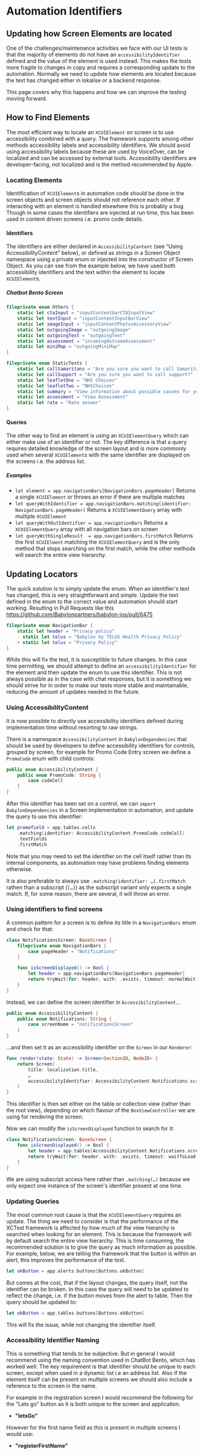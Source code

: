 # Automation Identifiers

## Updating how Screen Elements are located

One of the challenges/maintenance activities we face with our UI tests is that the majority of elements do not have an `accessibilityIdentifier` defined and the value of the element is used instead. This makes the tests more fragile to changes in copy and requires a corresponding update to the automation. Normally we need to update how elements are located because the text has changed either in lokalise or a backend response.

This page covers why this happens and how we can improve the testing moving forward.

## How to Find Elements

The most efficient way to locate an `XCUIElement` on screen is to use accessibility combined with a query. The framework supports among other methods accessibility labels and accessibility identifiers. We should avoid using accessibility labels because these are used by VoiceOver, can be localized and can be accessed by external tools. Accessibility identifiers are developer-facing, not localized and is the method recommended by Apple.

### Locating Elements

Identification of `XCUIElement`s in automation code should be done in the screen objects and screen objects should not reference each other. If interacting with an element is handled elsewhere this is probably a bug. Though in some cases the identifiers are injected at run time, this has been used in content driven screens i.e. promo code details.

#### Identifiers

The identifiers are either declared in `AccessibilityContent` (see “Using AccessibilityContent” below), or defined as strings in a Screen Object namespace using a private enum or injected into the constructor of Screen Object. As you can see from the example below, we have used both accessibility identifiers and the text within the element to locate `XCUIElement`s.

##### Chatbot Bento Screen

```swift
fileprivate enum Others {
    static let ctaInput = "inputContentbarCTAInputView"
    static let textInput = "inputContentInputBarView"
    static let imageInput = "inputContentPhotosAccessoryView"
    static let outgoingImage = "outgoingImage"
    static let outgoingText = "outgoingText"
    static let assessment = "incomingOutcomeAssessment"
    static let miniMap = "outgoingMiniMap"
}

fileprivate enum StaticTexts {
    static let callSamaritans = "Are you sure you want to call Samaritans?"
    static let callSupport = "Are you sure you want to call support?"
    static let leafletOne = "NHS Choices"
    static let leafletTwo = "NHSChoices"
    static let summary = "View information about possible causes for your symptoms."
    static let assessment = "View Assessment"
    static let rate = "Rate answer"
}
```

#### Queries

The other way to find an element is using an `XCUIElementQuery` which can either make use of an identifier or not. The key difference is that a query requires detailed knowledge of the screen layout and is more commonly used when several `XCUIElement`s with the same identifier are displayed on the screens i.e. the address list.

##### Examples

- `let element = app.navigationBars[NavigationBars.pageHeader]` Returns a single `XCUIElement` or throws an error if there are multiple matches
 - `let queryWithIdentifier = app.navigationBars.matching(identifier: NavigationBars.pageHeader)` Returns a `XCUIElementQuery` array with multiple `XCUIElement`
- `let queryWithOutIdentifier = app.navigationBars` Returns a `XCUIElementQuery` array with all navigation bars on screen
- `let queryWithSingleResult  = app.navigationBars.firstMatch` Returns the first `XCUIElment` matching the `XCUIElementQuery` and is the only method that stops searching on the first match, while the other methods will search the entire view hierarchy.

## Updating Locators

The quick solution is to simply update the enum. When an identifier's text has changed, this is very straightforward and simple. Update the text defined in the enum to the correct value and automation should start working. Resulting in Pull Requests like this https://github.com/Babylonpartners/babylon-ios/pull/6475

```swift
fileprivate enum NavigationBar {
    static let header = "Privacy policy"
    - static let telus = "Babylon by TELUS Health Privacy Policy"
    + static let telus = "Privacy Policy"
}
```

While this will fix the test, it is susceptible to future changes. In this case time permitting, we should attempt to define an `accessibilityIdentifier` for the element and then update the enum to use this identifier. This is not always possible as in the case with chat responses, but it is something we should strive for in order to make our tests more stable and maintainable, reducing the amount of updates needed in the future.

### Using AccessibilityContent

It is now possible to directly use accessibility identifiers defined during implementation time without resorting to raw strings.

There is a namespace `AccessibilityContent` in `BabylonDependencies` that should be used by developers to define accessibility identifiers for controls, grouped by screen, for example for Promo Code Entry screen we define a `PromoCode` enum with child controls:

``` swift
public enum AccessibilityContent {
    public enum PromoCode: String {
        case codeCell
    }
}
```

After this identifier has been set on a control, we can `import BabylonDependencies` in a Screen implementation in automation, and update the query to use this identifier:

``` swift
let promofield = app.tables.cells
    .matching(identifier: AccessibilityContent.PromoCode.codeCell)
    .textFields
    .firstMatch
```

Note that you may need to set the identifier on the cell itself rather than its internal components, as automation may have problems finding elements otherwise.

It is also preferable to always use `.matching(identifier: …).firstMatch` rathen than a subscript (`[…]`) as the subscript variant only expects a single match. If, for some reason, there are several, it will throw an error.

### Using identifiers to find screens

A common pattern for a screen is to define its title in a `NavigationBars` enum and check for that:

``` swift
class NotificationsScreen: BaseScreen {
    fileprivate enum NavigationBars {
        case pageHeader = "Notifications"
    }

    func isScreenDisplayed() -> Bool {
        let header = app.navigationBars[NavigationBars.pageHeader]
        return tryWait(for: header, with: .exists, timeout: normalWait)
    }
}
```

Instead, we can define the screen identifier in `AccessibilityContent`…
``` swift
public enum AccessibilityContent {
    public enum Notifications: String {
        case screenName = "notificationsScreen"
    }
}
```

…and then set it as an accessibility identifier on the `Screen` in our `Renderer`:
``` swift
func render(state: State) -> Screen<SectionID, NodeID> {
    return Screen(
        title: localization.title,
        …
        accessibilityIdentifier: AccessibilityContent.Notifications.screenName.rawValue
    )
}
```

This identifier is then set either on the table or collection view (rather than the root view), depending on which flavour of the `BoxViewController` we are using for rendering the screen.

Now we can modify the `isScreenDisplayed` function to search for it:

``` swift
class NotificationsScreen: BaseScreen {
    func isScreenDisplayed() -> Bool {
        let header = app.tables[AccessibilityContent.Notifications.screenName.rawValue]
        return tryWait(for: header, with: .exists, timeout: waitToLoad)
    }
}
```

We are using subscript access here rather than `.matching(…)` because we only expect one instance of the screen's identifier present at one time.

### Updating Queries

The most common root cause is that the `XCUIElementQuery` requires an update. The thing we need to consider is that the performance of the XCTest framework is affected by how much of the view hierarchy is searched when looking for an element. This is because the framework will by default search the entire view hierarchy. This is time consuming, the recommended solution is to give the query as much information as possible. For example, below, we are telling the framework that the button is within an alert, this improves the performance of the test.

```swift
let okButton = app.alerts.buttons[Buttons.okButton]
```

But comes at the cost, that if the layout changes, the query itself, not the identifier can be broken. In this case the query will need to be updated to reflect the change, i.e. if the button moves from the alert to table. Then the query should be updated to:

```swift
let okButton = app.tables.buttons[Buttons.okButton]
```

This will fix the issue, while not changing the identifier itself.

### Accessibility Identifier Naming

This is something that tends to be subjective. But in general I would recommend using the naming convention used in ChatBot Bento, which has worked well. The key requirement is that identifier should be unique to each screen, except when used in a dynamic list i.e an address list. Also if the element itself can be present on multiple screens we should also include a reference to the screen in the name.

For example in the registration screen I would recommend the following for the "Lets go" button as it is both unique to the screen and application.
- **"letsGo"**

However for the first name field as this is present in multiple screens I would use:
- **"registerFirstName"**
